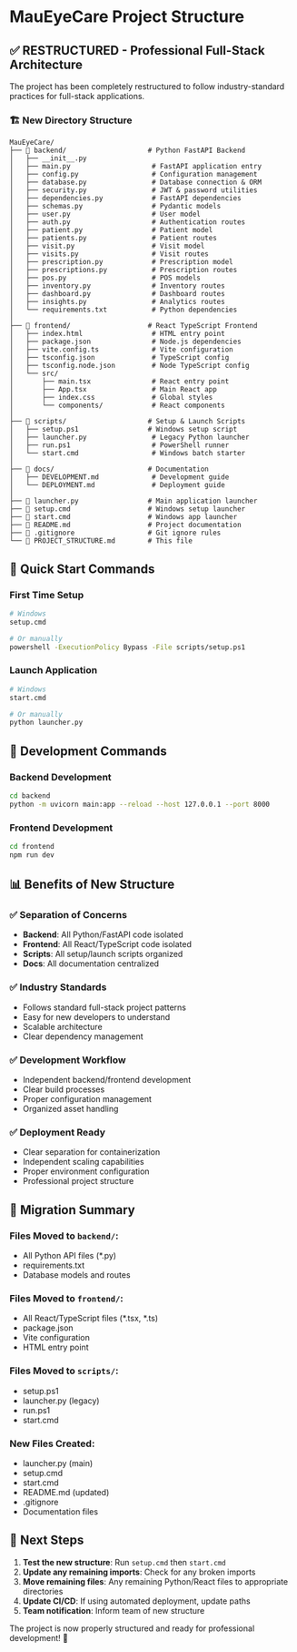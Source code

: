 # MauEyeCare Project Structure

## ✅ RESTRUCTURED - Professional Full-Stack Architecture

The project has been completely restructured to follow industry-standard practices for full-stack applications.

### 🏗️ New Directory Structure

```
MauEyeCare/
├── 📁 backend/                    # Python FastAPI Backend
│   ├── __init__.py
│   ├── main.py                    # FastAPI application entry
│   ├── config.py                  # Configuration management
│   ├── database.py                # Database connection & ORM
│   ├── security.py                # JWT & password utilities
│   ├── dependencies.py            # FastAPI dependencies
│   ├── schemas.py                 # Pydantic models
│   ├── user.py                    # User model
│   ├── auth.py                    # Authentication routes
│   ├── patient.py                 # Patient model
│   ├── patients.py                # Patient routes
│   ├── visit.py                   # Visit model
│   ├── visits.py                  # Visit routes
│   ├── prescription.py            # Prescription model
│   ├── prescriptions.py           # Prescription routes
│   ├── pos.py                     # POS models
│   ├── inventory.py               # Inventory routes
│   ├── dashboard.py               # Dashboard routes
│   ├── insights.py                # Analytics routes
│   └── requirements.txt           # Python dependencies
│
├── 📁 frontend/                   # React TypeScript Frontend
│   ├── index.html                 # HTML entry point
│   ├── package.json               # Node.js dependencies
│   ├── vite.config.ts             # Vite configuration
│   ├── tsconfig.json              # TypeScript config
│   ├── tsconfig.node.json         # Node TypeScript config
│   └── src/
│       ├── main.tsx               # React entry point
│       ├── App.tsx                # Main React app
│       ├── index.css              # Global styles
│       └── components/            # React components
│
├── 📁 scripts/                    # Setup & Launch Scripts
│   ├── setup.ps1                 # Windows setup script
│   ├── launcher.py                # Legacy Python launcher
│   ├── run.ps1                    # PowerShell runner
│   └── start.cmd                  # Windows batch starter
│
├── 📁 docs/                       # Documentation
│   ├── DEVELOPMENT.md             # Development guide
│   └── DEPLOYMENT.md              # Deployment guide
│
├── 📄 launcher.py                 # Main application launcher
├── 📄 setup.cmd                   # Windows setup launcher
├── 📄 start.cmd                   # Windows app launcher
├── 📄 README.md                   # Project documentation
├── 📄 .gitignore                  # Git ignore rules
└── 📄 PROJECT_STRUCTURE.md        # This file
```

## 🚀 Quick Start Commands

### First Time Setup
```bash
# Windows
setup.cmd

# Or manually
powershell -ExecutionPolicy Bypass -File scripts/setup.ps1
```

### Launch Application
```bash
# Windows
start.cmd

# Or manually
python launcher.py
```

## 🔧 Development Commands

### Backend Development
```bash
cd backend
python -m uvicorn main:app --reload --host 127.0.0.1 --port 8000
```

### Frontend Development
```bash
cd frontend
npm run dev
```

## 📊 Benefits of New Structure

### ✅ Separation of Concerns
- **Backend**: All Python/FastAPI code isolated
- **Frontend**: All React/TypeScript code isolated
- **Scripts**: All setup/launch scripts organized
- **Docs**: All documentation centralized

### ✅ Industry Standards
- Follows standard full-stack project patterns
- Easy for new developers to understand
- Scalable architecture
- Clear dependency management

### ✅ Development Workflow
- Independent backend/frontend development
- Clear build processes
- Proper configuration management
- Organized asset handling

### ✅ Deployment Ready
- Clear separation for containerization
- Independent scaling capabilities
- Proper environment configuration
- Professional project structure

## 🔄 Migration Summary

### Files Moved to `backend/`:
- All Python API files (*.py)
- requirements.txt
- Database models and routes

### Files Moved to `frontend/`:
- All React/TypeScript files (*.tsx, *.ts)
- package.json
- Vite configuration
- HTML entry point

### Files Moved to `scripts/`:
- setup.ps1
- launcher.py (legacy)
- run.ps1
- start.cmd

### New Files Created:
- launcher.py (main)
- setup.cmd
- start.cmd
- README.md (updated)
- .gitignore
- Documentation files

## 🎯 Next Steps

1. **Test the new structure**: Run `setup.cmd` then `start.cmd`
2. **Update any remaining imports**: Check for any broken imports
3. **Move remaining files**: Any remaining Python/React files to appropriate directories
4. **Update CI/CD**: If using automated deployment, update paths
5. **Team notification**: Inform team of new structure

The project is now properly structured and ready for professional development! 🎉